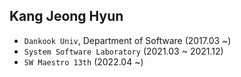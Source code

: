 ## Kang Jeong Hyun

- `Dankook Univ`, Department of Software (2017.03 ~)
- `System Software Laboratory` (2021.03 ~ 2021.12)
- `SW Maestro 13th` (2022.04 ~)
